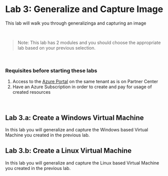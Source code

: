 # Lab 3: Generalize and Capture Image

This lab will walk you through generalizinga and capturing an image

<br />

> Note: This lab has 2 modules and you should choose the appropriate lab based on your previous selection.

<br />

### Requisites before starting these labs
1. Access to the [Azure Portal](https://portal.azure.com/#home) on the same tenant as is on Partner Center 
1. Have an Azure Subscription in order to create and pay for usage of created resources

<br />

## Lab 3.a: Create a Windows Virtual Machine
In this lab you will generalize and capture the Windows based Virtual Machine you created in the previous lab. 

## Lab 3.b: Create a Linux Virtual Machine
In this lab you will generalize and capture the Linux based Virtual Machine you created in the previous lab. 

